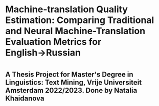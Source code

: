 <h1>Machine-translation Quality Estimation: Comparing Traditional and Neural Machine-Translation Evaluation Metrics for English→Russian<h1>

<h2>A Thesis Project for Master's Degree in Linguistics: Text Mining, Vrije Universiteit Amsterdam 2022/2023. Done by Natalia Khaidanova<h2>



